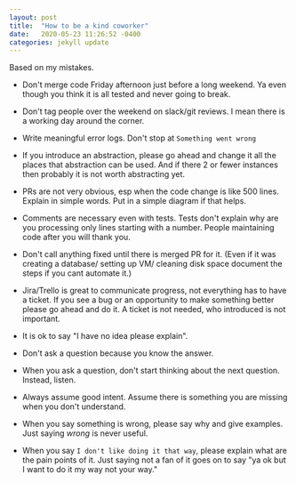 ```yaml
---
layout: post
title:  "How to be a kind coworker"
date:   2020-05-23 11:26:52 -0400
categories: jekyll update
---
```


Based on my mistakes. 

- Don't merge code Friday afternoon just before a long weekend. Ya even though you think it is all tested and never going to break.

- Don't tag people over the weekend on slack/git reviews. I mean there is a working day around the corner.

- Write meaningful error logs. Don't stop at `Something went wrong`

- If you introduce an abstraction, please go ahead and change it all the places that abstraction can be used. And if there 2 or fewer instances then probably it is not worth abstracting yet. 

- PRs are not very obvious, esp when the code change is like 500 lines. Explain in simple words. Put in a simple diagram if that helps.

- Comments are necessary even with tests. Tests don't explain why are you processing only lines starting with a number. People maintaining code after you will thank you.

- Don't call anything fixed until there is merged PR for it. (Even if it was creating a database/ setting up VM/ cleaning disk space document the steps if you cant automate it.)

- Jira/Trello is great to communicate progress, not everything has to have a ticket. If you see a bug or an opportunity to make something better please go ahead and do it. A ticket is not needed, who introduced is not important.

- It is ok to say "I have no idea please explain".  

- Don't ask a question because you know the answer. 

- When you ask a question, don't start thinking about the next question. Instead, listen. 

- Always assume good intent. Assume there is something you are missing when you don't understand.

- When you say something is wrong, please say why and give examples. Just saying _wrong_ is never useful. 

- When you say `I don't like doing it that way`, please explain what are the pain points of it. Just saying not a fan of it goes on to say "ya ok but I want to do it my way not your way."